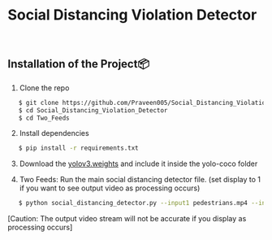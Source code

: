 # Social Distancing Violation Detector

<br>

## Installation of the Project:package:

1. Clone the repo

```bash
   $ git clone https://github.com/Praveen005/Social_Distancing_Violation_Detector.git
   $ cd Social_Distancing_Violation_Detector
   $ cd Two_Feeds
```

2. Install dependencies

```bash
   $ pip install -r requirements.txt
```

3. Download the [yolov3.weights](https://github.com/patrick013/Object-Detection---Yolov3/blame/master/model/yolov3.weights) and include it inside the yolo-coco folder
   


4. Two Feeds: Run the main social distancing detector file. (set display to 1 if you want to see output video as processing occurs)
```bash   
   $ python social_distancing_detector.py --input1 pedestrians.mp4 --input2 pedestrians.mp4 --output output.avi --display 1
```
[Caution: The output video stream will not be accurate if you display as processing occurs]

